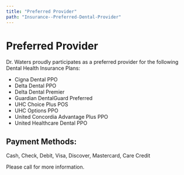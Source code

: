 ```yaml
---
title: "Preferred Provider"
path: "Insurance--Preferred-Dental-Provider"
---
```

# Preferred Provider

Dr. Waters proudly participates as a preferred provider for the following Dental Health Insurance Plans:

- Cigna Dental PPO
- Delta Dental PPO
- Delta Dental Premier
- Guardian DentalGuard Preferred
- UHC Choice Plus POS
- UHC Options PPO
- United Concordia Advantage Plus PPO
- United Healthcare Dental PPO

## Payment Methods:

Cash, Check, Debit, Visa, Discover, Mastercard, Care Credit

Please call for more information.
